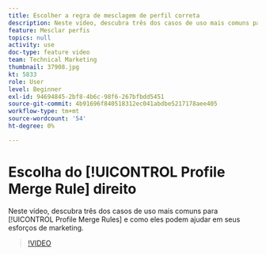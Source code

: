 ```yaml
---
title: Escolher a regra de mesclagem de perfil correta
description: Neste vídeo, descubra três dos casos de uso mais comuns para Regras de mesclagem de perfis e como eles podem ajudar em suas iniciativas de marketing.
feature: Mesclar perfis
topics: null
activity: use
doc-type: feature video
team: Technical Marketing
thumbnail: 37908.jpg
kt: 5833
role: User
level: Beginner
exl-id: 94694845-2bf8-4b6c-98f6-267bfbdd5451
source-git-commit: 4b91696f840518312ec041abdbe5217178aee405
workflow-type: tm+mt
source-wordcount: '54'
ht-degree: 0%

---
```


# Escolha do [!UICONTROL Profile Merge Rule] direito

Neste vídeo, descubra três dos casos de uso mais comuns para [!UICONTROL Profile Merge Rules] e como eles podem ajudar em seus esforços de marketing.

>[!VIDEO](https://video.tv.adobe.com/v/37908/?quality=12&learn=on)
